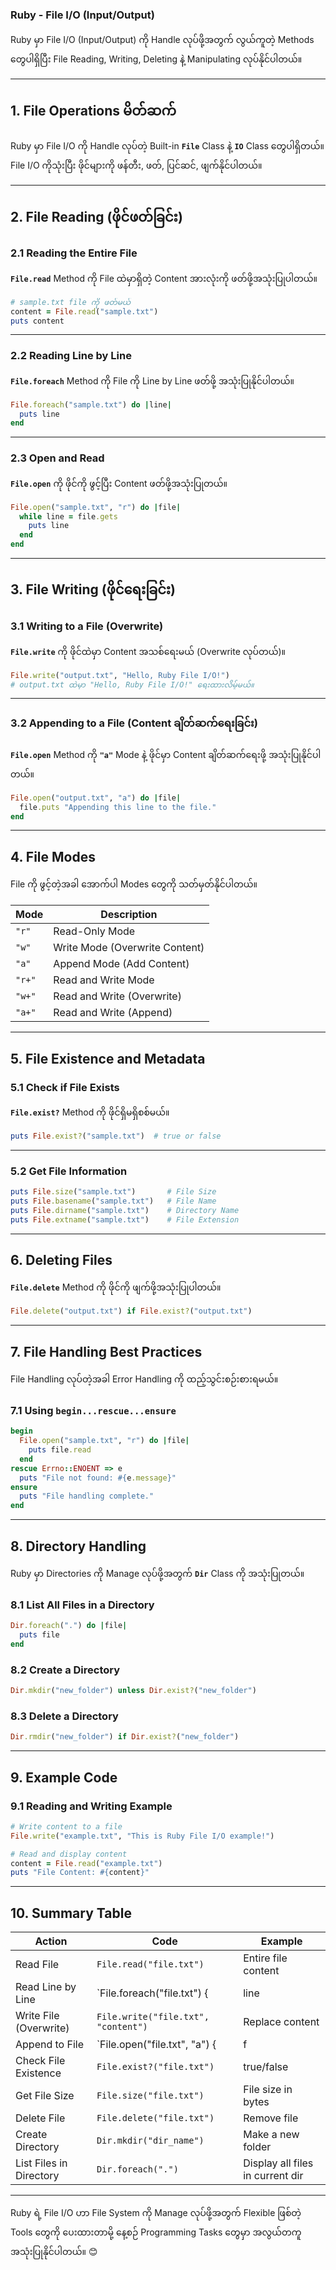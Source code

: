 ### **Ruby - File I/O (Input/Output)**

Ruby မှာ File I/O (Input/Output) ကို Handle လုပ်ဖို့အတွက် လွယ်ကူတဲ့ Methods တွေပါရှိပြီး File Reading, Writing, Deleting နဲ့ Manipulating လုပ်နိုင်ပါတယ်။

---

## **1. File Operations မိတ်ဆက်**

Ruby မှာ File I/O ကို Handle လုပ်တဲ့ Built-in **`File`** Class နဲ့ **`IO`** Class တွေပါရှိတယ်။ File I/O ကိုသုံးပြီး ဖိုင်များကို ဖန်တီး, ဖတ်, ပြင်ဆင်, ဖျက်နိုင်ပါတယ်။

---

## **2. File Reading (ဖိုင်ဖတ်ခြင်း)**

### **2.1 Reading the Entire File**
**`File.read`** Method ကို File ထဲမှာရှိတဲ့ Content အားလုံးကို ဖတ်ဖို့အသုံးပြုပါတယ်။
```ruby
# sample.txt file ကို ဖတ်မယ်
content = File.read("sample.txt")
puts content
```

---

### **2.2 Reading Line by Line**
**`File.foreach`** Method ကို File ကို Line by Line ဖတ်ဖို့ အသုံးပြုနိုင်ပါတယ်။
```ruby
File.foreach("sample.txt") do |line|
  puts line
end
```

---

### **2.3 Open and Read**
**`File.open`** ကို ဖိုင်ကို ဖွင့်ပြီး Content ဖတ်ဖို့အသုံးပြုတယ်။
```ruby
File.open("sample.txt", "r") do |file|
  while line = file.gets
    puts line
  end
end
```

---

## **3. File Writing (ဖိုင်ရေးခြင်း)**

### **3.1 Writing to a File (Overwrite)**
**`File.write`** ကို ဖိုင်ထဲမှာ Content အသစ်ရေးမယ် (Overwrite လုပ်တယ်)။
```ruby
File.write("output.txt", "Hello, Ruby File I/O!")
# output.txt ထဲမှာ "Hello, Ruby File I/O!" ရေးထားလိမ့်မယ်။
```

---

### **3.2 Appending to a File (Content ချိတ်ဆက်ရေးခြင်း)**
**`File.open`** Method ကို **`"a"`** Mode နဲ့ ဖိုင်မှာ Content ချိတ်ဆက်ရေးဖို့ အသုံးပြုနိုင်ပါတယ်။
```ruby
File.open("output.txt", "a") do |file|
  file.puts "Appending this line to the file."
end
```

---

## **4. File Modes**

File ကို ဖွင့်တဲ့အခါ အောက်ပါ Modes တွေကို သတ်မှတ်နိုင်ပါတယ်။

| **Mode** | **Description**                   |
|----------|-----------------------------------|
| `"r"`    | Read-Only Mode                    |
| `"w"`    | Write Mode (Overwrite Content)    |
| `"a"`    | Append Mode (Add Content)         |
| `"r+"`   | Read and Write Mode               |
| `"w+"`   | Read and Write (Overwrite)        |
| `"a+"`   | Read and Write (Append)           |

---

## **5. File Existence and Metadata**

### **5.1 Check if File Exists**
**`File.exist?`** Method ကို ဖိုင်ရှိမရှိစစ်မယ်။
```ruby
puts File.exist?("sample.txt")  # true or false
```

---

### **5.2 Get File Information**
```ruby
puts File.size("sample.txt")       # File Size
puts File.basename("sample.txt")   # File Name
puts File.dirname("sample.txt")    # Directory Name
puts File.extname("sample.txt")    # File Extension
```

---

## **6. Deleting Files**

**`File.delete`** Method ကို ဖိုင်ကို ဖျက်ဖို့အသုံးပြုပါတယ်။
```ruby
File.delete("output.txt") if File.exist?("output.txt")
```

---

## **7. File Handling Best Practices**

File Handling လုပ်တဲ့အခါ Error Handling ကို ထည့်သွင်းစဉ်းစားရမယ်။

### **7.1 Using `begin...rescue...ensure`**
```ruby
begin
  File.open("sample.txt", "r") do |file|
    puts file.read
  end
rescue Errno::ENOENT => e
  puts "File not found: #{e.message}"
ensure
  puts "File handling complete."
end
```

---

## **8. Directory Handling**

Ruby မှာ Directories ကို Manage လုပ်ဖို့အတွက် **`Dir`** Class ကို အသုံးပြုတယ်။

### **8.1 List All Files in a Directory**
```ruby
Dir.foreach(".") do |file|
  puts file
end
```

### **8.2 Create a Directory**
```ruby
Dir.mkdir("new_folder") unless Dir.exist?("new_folder")
```

### **8.3 Delete a Directory**
```ruby
Dir.rmdir("new_folder") if Dir.exist?("new_folder")
```

---

## **9. Example Code**

### **9.1 Reading and Writing Example**
```ruby
# Write content to a file
File.write("example.txt", "This is Ruby File I/O example!")

# Read and display content
content = File.read("example.txt")
puts "File Content: #{content}"
```

---

## **10. Summary Table**

| **Action**              | **Code**                                | **Example**                          |
|-------------------------|------------------------------------------|--------------------------------------|
| Read File               | `File.read("file.txt")`                 | Entire file content                 |
| Read Line by Line       | `File.foreach("file.txt") { |line| }`    | Line-by-line reading                |
| Write File (Overwrite)  | `File.write("file.txt", "content")`      | Replace content                     |
| Append to File          | `File.open("file.txt", "a") { |f| }`     | Add new content                     |
| Check File Existence    | `File.exist?("file.txt")`               | true/false                          |
| Get File Size           | `File.size("file.txt")`                 | File size in bytes                  |
| Delete File             | `File.delete("file.txt")`               | Remove file                         |
| Create Directory        | `Dir.mkdir("dir_name")`                 | Make a new folder                   |
| List Files in Directory | `Dir.foreach(".")`                      | Display all files in current dir    |

---

Ruby ရဲ့ File I/O ဟာ File System ကို Manage လုပ်ဖို့အတွက် Flexible ဖြစ်တဲ့ Tools တွေကို ပေးထားတာမို့ နေ့စဉ် Programming Tasks တွေမှာ အလွယ်တကူ အသုံးပြုနိုင်ပါတယ်။ 😊